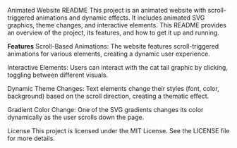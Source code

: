 Animated Website README
This project is an animated website with scroll-triggered animations and dynamic effects. It includes animated SVG graphics, theme changes, and interactive elements. This README provides an overview of the project, its features, and how to get it up and running.

**Features**
Scroll-Based Animations: The website features scroll-triggered animations for various elements, creating a dynamic user experience.

Interactive Elements: Users can interact with the cat tail graphic by clicking, toggling between different visuals.

Dynamic Theme Changes: Text elements change their styles (font, color, background) based on the scroll direction, creating a thematic effect.

Gradient Color Change: One of the SVG gradients changes its color dynamically as the user scrolls down the page.


License
This project is licensed under the MIT License. See the LICENSE file for more details.
